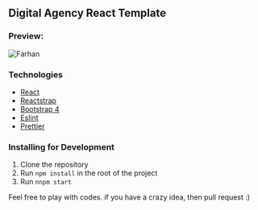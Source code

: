 ## Digital Agency React Template

### Preview:

![Farhan](https://user-images.githubusercontent.com/61658965/86620609-6bc5ee00-bfde-11ea-8778-2c0aa0e3a83d.gif)

### Technologies

- [React](https://reactjs.org)
- [Reactstrap](https://reactstrap.github.io)
- [Bootstrap 4](https://getbootstrap.com)
- [Eslint](https://eslint.org)
- [Prettier](https://prettier.io)

### Installing for Development

1. Clone the repository
2. Run `npm install` in the root of the project
3. Run `nnpm start`

Feel free to play with codes. if you have a crazy idea, then pull request :)
